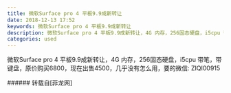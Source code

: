 ```yaml
---
title: 微软Surface pro 4 平板9.9成新转让
date: 2018-12-13 17:52
keywords: 微软Surface pro 4 平板9.9成新转让
description: 微软Surface pro 4 平板9.9成新转让，4G 内存，256固态硬盘，i5cpu 带笔，带键盘，原价购买6800，现在出售4500，几乎没有怎么用，要的微信: ZIQI00915
categories: used
---
```

<td class="t_f" id="postmessage_2464797">

微软Surface pro 4 平板9.9成新转让，4G 内存，256固态硬盘，i5cpu 带笔，带键盘，原价购买6800，现在出售4500，几乎没有怎么用，要的微信: ZIQI00915<br/>
<img alt="" border="0" class="zoom" data-cf-modified-e034d49a5d1a9526689606c5-="" file="http://www.flw.ph/data/appbyme/upload/image/201812/13/P5aIQQrEn4w7.jpg" id="aimg_dP7Zg" lazyloadthumb="1" onclick="" onmouseover="" src="http://www.flw.ph/data/appbyme/upload/image/201812/13/P5aIQQrEn4w7.jpg"/><br/>
<img alt="" border="0" class="zoom" data-cf-modified-e034d49a5d1a9526689606c5-="" file="http://www.flw.ph/data/appbyme/upload/image/201812/13/471mHKoYL3NX.jpg" id="aimg_DKVlK" lazyloadthumb="1" onclick="" onmouseover="" src="http://www.flw.ph/data/appbyme/upload/image/201812/13/471mHKoYL3NX.jpg"/><br/>
<img alt="" border="0" class="zoom" data-cf-modified-e034d49a5d1a9526689606c5-="" file="http://www.flw.ph/data/appbyme/upload/image/201812/13/TkT9Eou8f2OO.jpg" id="aimg_Jn5n3" lazyloadthumb="1" onclick="" onmouseover="" src="http://www.flw.ph/data/appbyme/upload/image/201812/13/TkT9Eou8f2OO.jpg"/><br/>
<img alt="" border="0" class="zoom" data-cf-modified-e034d49a5d1a9526689606c5-="" file="http://www.flw.ph/data/appbyme/upload/image/201812/13/0y8ljIl7NSFv.jpg" id="aimg_LHH6h" lazyloadthumb="1" onclick="" onmouseover="" src="http://www.flw.ph/data/appbyme/upload/image/201812/13/0y8ljIl7NSFv.jpg"/><br/>
<img alt="" border="0" class="zoom" data-cf-modified-e034d49a5d1a9526689606c5-="" file="http://www.flw.ph/data/appbyme/upload/image/201812/13/5DKV063Uz5yq.jpg" id="aimg_qBjkz" lazyloadthumb="1" onclick="" onmouseover="" src="http://www.flw.ph/data/appbyme/upload/image/201812/13/5DKV063Uz5yq.jpg"/><br/>
</td>
###### 转载自[菲龙网]
